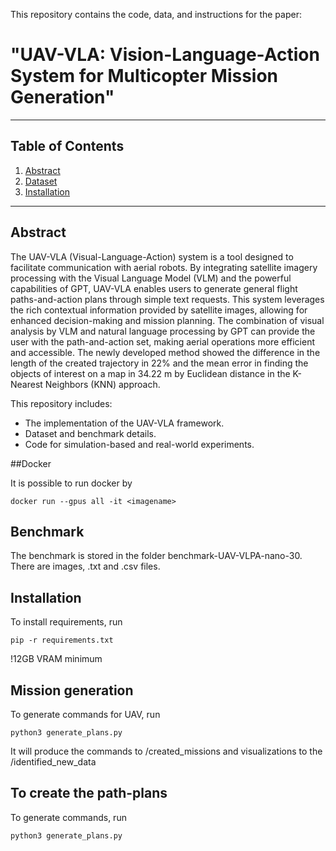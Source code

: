 This repository contains the code, data, and instructions for the paper:  
# "UAV-VLA: Vision-Language-Action System for Multicopter Mission Generation"

---

## Table of Contents
1. [Abstract](#abstract)
2. [Dataset](#dataset)
3. [Installation](#installation)


---
## Abstract
The UAV-VLA (Visual-Language-Action) system is a tool designed to facilitate communication with aerial robots. 
By integrating satellite imagery processing with the Visual Language Model (VLM) and the powerful capabilities of GPT, UAV-VLA enables users to generate general flight paths-and-action plans through simple text requests. 
This system leverages the rich contextual information provided by satellite images, allowing for enhanced decision-making and mission planning. 
The combination of visual analysis by VLM and natural language processing by GPT can provide the user with the path-and-action set, making aerial operations more efficient and accessible. The newly developed method showed the difference in the length of the created trajectory in 22\% and the mean error in finding the objects of interest on a map in 34.22 m by Euclidean distance in the K-Nearest Neighbors (KNN) approach.

This repository includes:
- The implementation of the UAV-VLA framework.
- Dataset and benchmark details.
- Code for simulation-based and real-world experiments.

##Docker

It is possible to run docker by

```
docker run --gpus all -it <imagename>
```

## Benchmark

The benchmark is stored in the folder benchmark-UAV-VLPA-nano-30. There are images, .txt and .csv files.

## Installation

To install requirements, run 

```
pip -r requirements.txt
```
!12GB VRAM minimum


## Mission generation

To generate commands for UAV, run
```
python3 generate_plans.py
```
It will produce the commands to /created_missions and visualizations to the /identified_new_data


## To create the path-plans

To generate commands, run
```
python3 generate_plans.py
```
